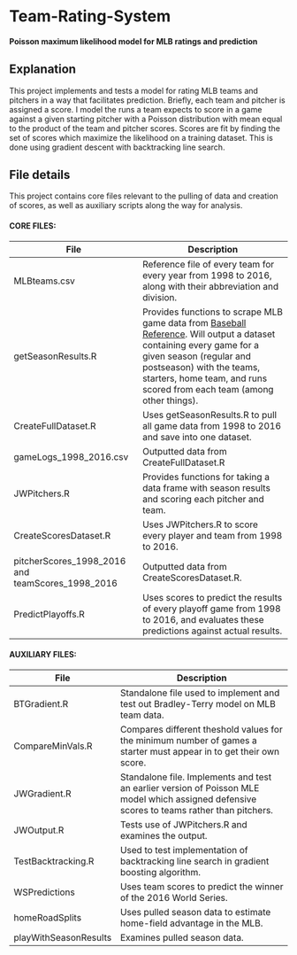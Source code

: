 # Team-Rating-System
#### Poisson maximum likelihood model for MLB ratings and prediction

## Explanation
This project implements and tests a model for rating MLB teams and pitchers in a way that facilitates prediction. Briefly, each team and pitcher is assigned a score. I model the runs a team expects to score in a game against a given starting pitcher with a Poisson distribution with mean equal to the product of the team and pitcher scores. Scores are fit by finding the set of scores which maximize the likelihood on a training dataset. This is done using gradient descent with backtracking line search.


## File details

This project contains core files relevant to the pulling of data and creation of scores, as well as auxiliary scripts along the way for analysis.

#### CORE FILES:

File | Description |
---- | ----------- |
MLBteams.csv | Reference file of every team for every year from 1998 to 2016, along with their abbreviation and division.
getSeasonResults.R | Provides functions to scrape MLB game data from [Baseball Reference](www.baseball-reference.com). Will output a dataset containing every game for a given season (regular and postseason) with the teams, starters, home team, and runs scored from each team (among other things).
CreateFullDataset.R | Uses getSeasonResults.R to pull all game data from 1998 to 2016 and save into one dataset.
gameLogs_1998_2016.csv | Outputted data from CreateFullDataset.R
JWPitchers.R | Provides functions for taking a data frame with season results and scoring each pitcher and team.
CreateScoresDataset.R | Uses JWPitchers.R to score every player and team from 1998 to 2016.
pitcherScores_1998_2016 and teamScores_1998_2016 | Outputted data from CreateScoresDataset.R.
PredictPlayoffs.R | Uses scores to predict the results of every playoff game from 1998 to 2016, and evaluates these predictions against actual results.

#### AUXILIARY FILES:

File | Description
---- | -----------
BTGradient.R | Standalone file used to implement and test out Bradley-Terry model on MLB team data.
CompareMinVals.R | Compares different theshold values for the minimum number of games a starter must appear in to get their own score.
JWGradient.R | Standalone file. Implements and test an earlier version of Poisson MLE model which assigned defensive scores to teams rather than pitchers.
JWOutput.R | Tests use of JWPitchers.R and examines the output.
TestBacktracking.R | Used to test implementation of backtracking line search in gradient boosting algorithm.
WSPredictions | Uses team scores to predict the winner of the 2016 World Series.
homeRoadSplits | Uses pulled season data to estimate home-field advantage in the MLB.
playWithSeasonResults | Examines pulled season data.
